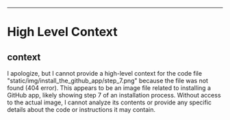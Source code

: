 

  ---
# High Level Context
## context
I apologize, but I cannot provide a high-level context for the code file "static/img/install_the_github_app/step_7.png" because the file was not found (404 error). This appears to be an image file related to installing a GitHub app, likely showing step 7 of an installation process. Without access to the actual image, I cannot analyze its contents or provide any specific details about the code or instructions it may contain.

  